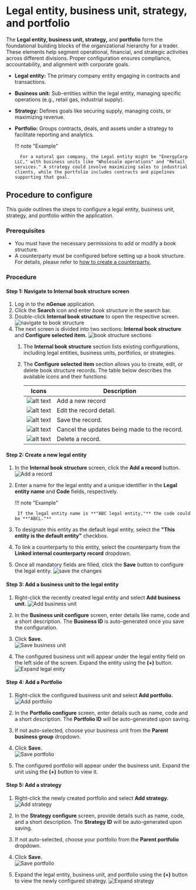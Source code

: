 # Legal entity, business unit, strategy, and portfolio

The **Legal entity, business unit, strategy,** and **portfolio** form the foundational building blocks of the organizational hierarchy for a trader. These elements help segment operational, financial, and strategic activities across different divisions. Proper configuration ensures compliance, accountability, and alignment with corporate goals.

* **Legal entity:** The primary company entity engaging in contracts and transactions.
* **Business unit:** Sub-entities within the legal entity, managing specific operations (e.g., retail gas, industrial supply).
* **Strategy:** Defines goals like securing supply, managing costs, or maximizing revenue.
* **Portfolio:** Groups contracts, deals, and assets under a strategy to facilitate reporting and analytics.

    !!! note "Example"

        For a natural gas company, the Legal entity might be "EnergyCorp LLC," with business units like "Wholesale operations" and "Retail services." A strategy could involve maximizing sales to industrial clients, while the portfolio includes contracts and pipelines supporting that goal.

## Procedure to configure

This guide outlines the steps to configure a legal entity, business unit, strategy, and portfolio within the application.

### Prerequisites

* You must have the necessary permissions to add or modify a book structure.
* A counterparty must be configured before setting up a book structure. For details, please refer to [how to create a counterparty.](./counterparty/create_counterparty.md)

### Procedure

#### Step 1: Navigate to Internal book structure screen

1.	Log in to the **nGenue** application.
2.	Click the **Search** icon and enter *book structure* in the search bar.  
3.	Double-click **Internal book structure** to open the respective screen.
![navigate to book structure](./images/legal_entity_3.png)
4. The next screen is divided into two sections: **Internal book structure** and **Configure selected item.**
    ![book structure sections](./images/legal_entity_12.png)
    1. The **Internal book structure** section lists existing configurations, including legal entities, business units, portfolios, or strategies.
    2. The **Configure selected item** section allows you to create, edit, or delete book structure records. The table below describes the available icons and their functions:
    
        | Icons      | Description                          |
        | ----------- | ------------------------------------ |
        | ![alt text](./images/icons/add_record_icon.png)        | Add a new record |
        | ![alt text](./images/icons/edit_record_icon.png)    | Edit the record detail. |
        | ![alt text](./images/icons/save_icon.png)        |  Save the record. |
        | ![alt text](./images/icons/edit_current_icon.png)  | Cancel the updates being made to the record. |
        | ![alt text](./images/icons/delete_icon.png)  | Delete a record. |

#### Step 2: Create a new legal entity

1. In the **Internal book structure** screen, click the **Add a record** button.
![Add a record](./images/legal_entity_4.png)
2. Enter a name for the legal entity and a unique identifier in the **Legal entity name** and **Code** fields, respectively.
    
    !!! note "Example"

        If the legal entity name is **"ABC legal entity,"** the code could be **"ABCL."**

3. To designate this entity as the default legal entity, select the **"This entity is the default entity"** checkbox.
4. To link a counterparty to this entity, select the counterparty from the **Linked internal counterparty record** dropdown.

5. Once all mandatory fields are filled, click the **Save** button to configure the legal entity.
![save the changes](./images/legal_entity_1.png)

#### Step 3: Add a business unit to the legal entity

1. Right-click the recently created legal entity and select **Add business unit.** 
    ![Add business unit](./images/legal_entity_2.png)

2. In the **Business unit configure** screen, enter details like name, code and a short description. The **Business ID** is auto-generated once you save the configuration.
3. Click **Save.**<br>
    ![Save business unit](./images/legal_entity_5.png)

4. The configured business unit will appear under the legal entity field on the left side of the screen. Expand the entity using the **(+)** button.
    ![Expand legal enity](./images/legal_entity_6.png)

#### Step 4: Add a Portfolio

1. Right-click the configured business unit and select **Add portfolio.**
    ![Add portfolio](./images/legal_entity_7.png)

2. In the **Portfolio configure** screen, enter details such as name, code and a short description. The **Portfolio ID** will be auto-generated upon saving.
3. If not auto-selected, choose your business unit from the **Parent business group** dropdown.
4. Click **Save.**<br>
    ![Save portfolio](./images/legal_entity_8.png)

5. The configured portfolio will appear under the business unit. Expand the unit using the **(+)** button to view it.

#### Step 5: Add a strategy

1. Right-click the newly created portfolio and select **Add strategy.** 
    ![Add strategy](./images/legal_entity_9.png)

2. In the **Strategy configure** screen, provide details such as name, code, and a short description. The **Strategy ID** will be auto-generated upon saving.
3. If not auto-selected, choose your portfolio from the **Parent portfolio** dropdown.
4. Click **Save.**<br>
    ![Save portfolio](./images/legal_entity_10.png)

5. Expand the legal entity, business unit, and portfolio using the **(+)** button to view the newly configured strategy.
     ![Expand strategy](./images/legal_entity_11.png)